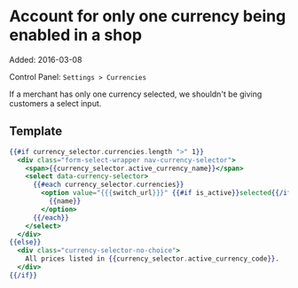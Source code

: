 # Account for only one currency being enabled in a shop

Added: 2016-03-08

Control Panel: `Settings > Currencies`

If a merchant has only one currency selected, we shouldn't be giving customers a select input.

## Template

```handlebars
{{#if currency_selector.currencies.length ">" 1}}
  <div class="form-select-wrapper nav-currency-selector">
    <span>{{currency_selector.active_currency_name}}</span>
    <select data-currency-selector>
      {{#each currency_selector.currencies}}
        <option value="{{{switch_url}}}" {{#if is_active}}selected{{/if}}>
          {{name}}
        </option>
      {{/each}}
    </select>
  </div>
{{else}}
  <div class="currency-selector-no-choice">
    All prices listed in {{currency_selector.active_currency_code}}.
  </div>
{{/if}}
```
